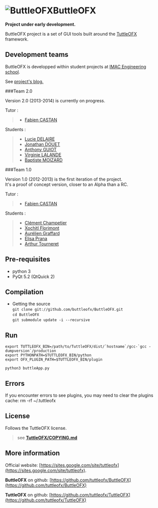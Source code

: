 ![ButtleOFX](https://raw.github.com/buttleofx/ButtleOFX/develop/blackMosquito.png "ButtleOFX")ButtleOFX
========================
**Project under early development.**

ButtleOFX project is a set of GUI tools built around the [TuttleOFX](www.tuttleofx.org) framework.


Development teams
-------

ButtleOFX is developped within student projects at [IMAC Engineering school](http://imac.alwaysdata.net).

See [project's blog.](http://buttleofx.wordpress.com/)


###Team 2.0

Version 2.0 (2013-2014) is currently on progress.   

Tutor :   
>- [Fabien CASTAN](https://github.com/fabiencastan)   

Students :   
>- [Lucie DELAIRE](https://github.com/Lucie2lr)
>- [Jonathan DOUET](https://github.com/jon92)
>- [Anthony GUIOT](https://github.com/aguiot)
>- [Virginie LALANDE](https://github.com/vilal)
>- [Baptiste MOIZARD](https://github.com/Bazard)

###Team 1.0

Version 1.0 (2012-2013) is the first iteration of the project.   
It's a proof of concept version, closer to an Alpha than a RC.

Tutor :   
>- [Fabien CASTAN](https://github.com/fabiencastan)   

Students :   
>- [Clément Champetier](https://github.com/cchampet)
>- [Xochitl Florimont](https://github.com/Xochitl)
>- [Aurélien Graffard](https://github.com/agreffard)
>- [Elisa Prana](https://github.com/eprana)
>- [Arthur Tourneret](https://github.com/artourn)


Pre-requisites
-----------

- python 3
- PyQt 5.2 (QtQuick 2)


Compilation
-----------

- Getting the source  
`git clone git://github.com/buttleofx/ButtleOFX.git`  
`cd ButtleOFX`  
`git submodule update -i --recursive`  


Run
---

``export TUTTLEOFX_BIN=/path/to/TuttleOFX/dist/`hostname`/gcc-`gcc -dumpversion`/production``  
`export PYTHONPATH=$TUTTLEOFX_BIN/python`  
`export OFX_PLUGIN_PATH=$TUTTLEOFX_BIN/plugin`  
     
`python3 buttleApp.py`  


Errors
------

If you encounter errors to see plugins, you may need to clear the plugins cache:
rm -rf ~/.tuttleofx


License
-------
Follows the TuttleOFX license.
>see [**TuttleOFX/COPYING.md**](http://github.com/tuttleofx/TuttleOFX/blob/master/COPYING.md)


More information 
----------------

Official website: [https://sites.google.com/site/tuttleofx](https://sites.google.com/site/tuttleofx).

**ButtleOFX** on github: [https://github.com/tuttleofx/ButtleOFX](https://github.com/tuttleofx/ButtleOFX)

**TuttleOFX** on github: [https://github.com/tuttleofx/TuttleOFX](https://github.com/tuttleofx/TuttleOFX)
